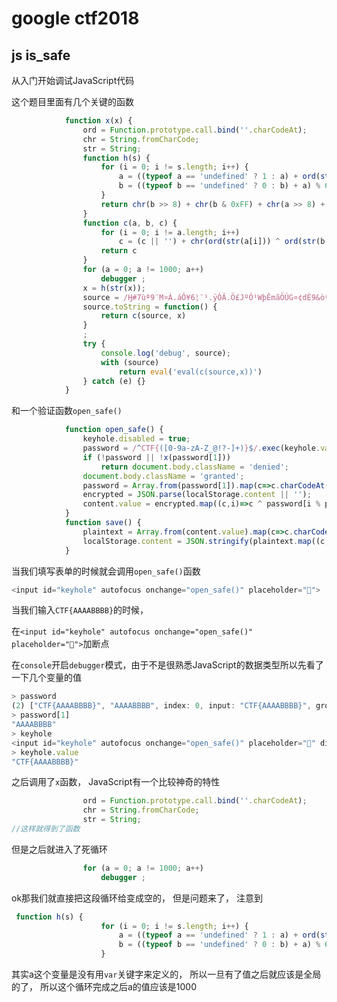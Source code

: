 # google ctf2018

## js is_safe

从入门开始调试JavaScript代码

这个题目里面有几个关键的函数

```javascript
            function x(х) {
                ord = Function.prototype.call.bind(''.charCodeAt);
                chr = String.fromCharCode;
                str = String;
                function h(s) {
                    for (i = 0; i != s.length; i++) {
                        a = ((typeof a == 'undefined' ? 1 : a) + ord(str(s[i]))) % 65521;
                        b = ((typeof b == 'undefined' ? 0 : b) + a) % 65521
                    }
                    return chr(b >> 8) + chr(b & 0xFF) + chr(a >> 8) + chr(a & 0xFF)
                }
                function c(a, b, c) {
                    for (i = 0; i != a.length; i++)
                        c = (c || '') + chr(ord(str(a[i])) ^ ord(str(b[i % b.length])));
                    return c
                }
                for (a = 0; a != 1000; a++)
                    debugger ;
                x = h(str(x));
                source = /Ӈ#7ùª9¨M¤À.áÔ¥6¦¨¹.ÿÓÂ.Ö£JºÓ¹WþÊmãÖÚG¤¢dÈ9&òªћ#³­1᧨/;
                source.toString = function() {
                    return c(source, x)
                }
                ;
                try {
                    console.log('debug', source);
                    with (source)
                        return eval('eval(c(source,x))')
                } catch (e) {}
            }
```

和一个验证函数`open_safe()`

```javascript
            function open_safe() {
                keyhole.disabled = true;
                password = /^CTF{([0-9a-zA-Z_@!?-]+)}$/.exec(keyhole.value);
                if (!password || !x(password[1]))
                    return document.body.className = 'denied';
                document.body.className = 'granted';
                password = Array.from(password[1]).map(c=>c.charCodeAt());
                encrypted = JSON.parse(localStorage.content || '');
                content.value = encrypted.map((c,i)=>c ^ password[i % password.length]).map(String.fromCharCode).join('')
            }
            function save() {
                plaintext = Array.from(content.value).map(c=>c.charCodeAt());
                localStorage.content = JSON.stringify(plaintext.map((c,i)=>c ^ password[i % password.length]));
            }
```



当我们填写表单的时候就会调用`open_safe()`函数

```javascript
<input id="keyhole" autofocus onchange="open_safe()" placeholder="🔑">
```

当我们输入`CTF{AAAABBBB}`的时候，

在`<input id="keyhole" autofocus onchange="open_safe()" placeholder="🔑">`加断点

在`console`开启`debugger`模式，由于不是很熟悉JavaScript的数据类型所以先看了一下几个变量的值

```javascript
> password
(2) ["CTF{AAAABBBB}", "AAAABBBB", index: 0, input: "CTF{AAAABBBB}", groups: undefined]
> password[1]
"AAAABBBB"
> keyhole
<input id="keyhole" autofocus onchange="open_safe()" placeholder="🔑" disabled>
> keyhole.value
"CTF{AAAABBBB}"
```



之后调用了`x`函数， JavaScript有一个比较神奇的特性

```javascript
                ord = Function.prototype.call.bind(''.charCodeAt);
                chr = String.fromCharCode;
                str = String;
//这样就得到了函数
```

但是之后就进入了死循环

```javascript
                for (a = 0; a != 1000; a++)
                    debugger ;
```



ok那我们就直接把这段循环给变成空的， 但是问题来了， 注意到

```javascript
 function h(s) {
                    for (i = 0; i != s.length; i++) {
                        a = ((typeof a == 'undefined' ? 1 : a) + ord(str(s[i]))) % 65521;
                        b = ((typeof b == 'undefined' ? 0 : b) + a) % 65521
                    }
```

其实a这个变量是没有用`var`关键字来定义的， 所以一旦有了值之后就应该是全局的了， 所以这个循环完成之后a的值应该是1000



